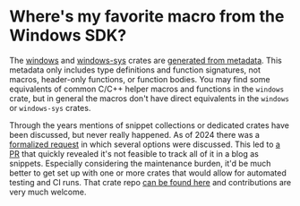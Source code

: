 # Where's my favorite macro from the Windows SDK?

The [windows](https://crates.io/crates/windows) and [windows-sys](https://crates.io/crates/windows-sys) crates are [generated from metadata](how-are-crates-built.md). This metadata only includes type definitions and function signatures, not macros, header-only functions, or function bodies. You may find some equivalents of common C/C++ helper macros and functions in the `windows` crate, but in general the macros don't have direct equivalents in the `windows` or `windows-sys` crates. 

Through the years mentions of snippet collections or dedicated crates have been discussed, but never really happened. As of 2024 there was a [formalized request](https://github.com/microsoft/windows-rs/issues/2798) in which several options were discussed. This led to [a PR](https://github.com/kennykerr/blog/pull/3) that quickly revealed it's not feasible to track all of it in a blog as snippets. Especially considering the maintenance burden, it'd be much better to get set up with one or more crates that would allow for automated testing and CI runs. That crate repo [can be found here](https://github.com/RivenSkaye/windows-rs-ext) and contributions are very much welcome.
